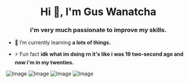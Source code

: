 <h1 align="center">Hi 👋, I'm Gus Wanatcha</h1>
<h3 align="center">i'm very much passionate to improve my skills.</h3>

- 🌱 I’m currently learning **a lots of things.**

- ⚡ Fun fact **idk what im doing rn it's like i was 19 two-second ago and now i'm in my twenties.**

![Image](https://img.shields.io/badge/Python-FFD43B?style=for-the-badge&logo=python&logoColor=blue) ![Image](https://img.shields.io/badge/JavaScript-323330?style=for-the-badge&logo=javascript&logoColor=F7DF1E) ![Image](https://img.shields.io/badge/HackTheBox-111927?style=for-the-badge&logo=Hack%20The%20Box&logoColor=9FEF00) ![Image](https://img.shields.io/badge/Snyk-4C4A73?style=for-the-badge&logo=snyk&logoColor=white)
